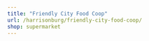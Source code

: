 ```yaml
---
title: "Friendly City Food Coop"
url: /harrisonburg/friendly-city-food-coop/
shop: supermarket
---
```

